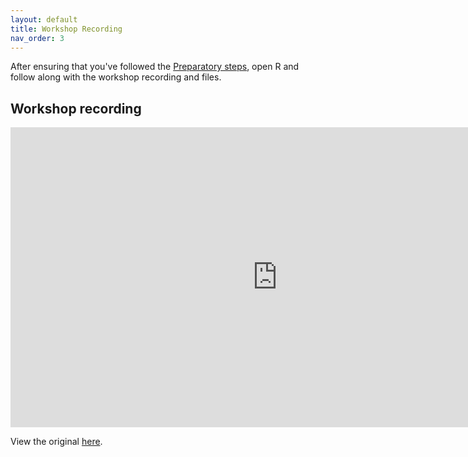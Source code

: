 ```yaml
---
layout: default
title: Workshop Recording
nav_order: 3
---
```


After ensuring that you've followed the [Preparatory steps](preparation), open R and follow along with the workshop recording and files.

## Workshop recording

<iframe height="480" width="853" allowfullscreen frameborder=0 src="https://echo360.ca/media/66dbdd5f-1e35-4675-bc09-a5e7d4e7f0e1/public"></iframe>

View the original [here](https://echo360.ca/media/66dbdd5f-1e35-4675-bc09-a5e7d4e7f0e1/public).
